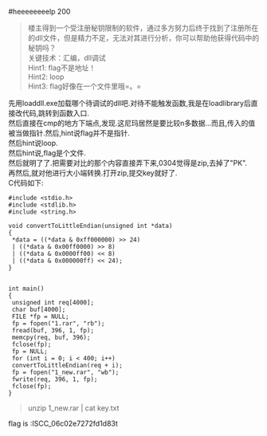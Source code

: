 #heeeeeeeelp
200

>楼主得到一个受注册秘钥限制的软件，通过多方努力后终于找到了注册所在的dll文件，但是精力不足，无法对其进行分析，你可以帮助他获得代码中的秘钥吗？<br>
关键技术：汇编，dll调试<br>
Hint1: flag不是地址！<br>
Hint2: loop<br>
Hint3: flag好像在一个文件里哦=。=<br>


先用loaddll.exe加载哪个待调试的dll吧.对待不能触发函数,我是在loadlibrary后直接改代码,跳转到函数入口.<br>
然后直接在cmp的地方下端点,发现.这尼玛居然是要比较n多数据...而且,传入的值被当做指针.然后,hint说flag并不是指针.<br>
然后hint说loop.<br>
然后hint说,flag是个文件.<br>
然后就明了了.把需要对比的那个内容直接弄下来,0304觉得是zip,去掉了"PK".<br>
再然后,就对他进行大小端转换.打开zip,提交key就好了.<br>
C代码如下:<br>


    #include <stdio.h>
    #include <stdlib.h>
    #include <string.h>
    
    void convertToLittleEndian(unsigned int *data)
    {
     *data = ((*data & 0xff000000) >> 24)
     | ((*data & 0x00ff0000) >> 8)
     | ((*data & 0x0000ff00) << 8)
     | ((*data & 0x000000ff) << 24);
    }
    
    
    int main()
    {
     unsigned int req[4000];
     char buf[4000];
     FILE *fp = NULL;
     fp = fopen("1.rar", "rb");
     fread(buf, 396, 1, fp);
     memcpy(req, buf, 396);
     fclose(fp);
     fp = NULL;
     for (int i = 0; i < 400; i++)
     convertToLittleEndian(req + i);
     fp = fopen("1_new.rar", "wb");
     fwrite(req, 396, 1, fp);
     fclose(fp);
    }


>unzip  1_new.rar | cat key.txt
   
   
flag is :ISCC_06c02e7272fd1d83t